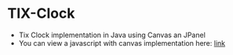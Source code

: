 # TIX-Clock
* Tix Clock implementation in Java using Canvas an JPanel
* You can view a javascript with canvas implementation here: [link](http://cesarbiker.xyz/tix.html)
